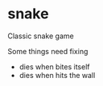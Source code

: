 # snake
Classic snake game

Some things need fixing
  - dies when bites itself
  - dies when hits the wall
